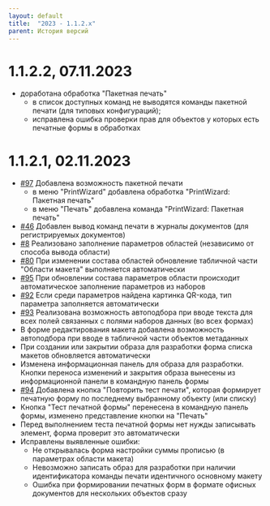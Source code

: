 ```yaml
---
layout: default
title:  "2023 - 1.1.2.х"
parent: История версий
---
```


# 1.1.2.2, 07.11.2023

* доработана обработка "Пакетная печать"
  * в список доступных команд не выводятся команды пакетной печати (для типовых конфигураций);
  * исправлена ошибка проверки прав для объектов у которых есть печатные формы в обработках

# 1.1.2.1, 02.11.2023

* [#97](https://github.com/vandalsvq/printwizard/issues/97) Добавлена возможность пакетной печати
  * в меню "PrintWizard" добавлена обработка "PrintWizard: Пакетная печать"
  * в меню "Печать" добавлена команда "PrintWizard: Пакетная печать"
* [#46](https://github.com/vandalsvq/printwizard/issues/46) Добавлен вывод команд печати в журналы документов (для регистрируемых документов)
* [#8](https://github.com/vandalsvq/printwizard/issues/8) Реализовано заполнение параметров областей (независимо от способа вывода области)
* [#80](https://github.com/vandalsvq/printwizard/issues/80) При изменении состава областей обновление табличной части "Области макета" выполняется автоматически
* [#95](https://github.com/vandalsvq/printwizard/issues/95) При обновлении состава параметров области происходит автоматическое заполнение параметров из наборов
* [#92](https://github.com/vandalsvq/printwizard/issues/92) Если среди параметров найдена картинка QR-кода, тип параметра заполняется автоматически
* [#93](https://github.com/vandalsvq/printwizard/issues/93) Реализована возможность автоподбора при вводе текста для всех полей связанных с полями наборов данных (во всех формах)
* В форме редактирования макета добавлена возможность автоподбора при вводе в табличной части объектов метаданных
* При создании или закрытии образа для разработки форма списка макетов обновляется автоматически
* Изменена информационная панель для образа для разработки. Кнопки переноса изменений и закрытия образа вынесены из информационной панели в командную панель формы
* [#94](https://github.com/vandalsvq/printwizard/issues/94) Добавлена кнопка "Повторить тест печати", которая формирует печатную форму по последнему выбранному объекту (или списку)
* Кнопка "Тест печатной формы" перенесена в командную панель формы, изменено представление кнопки на "Печать"
* Перед выполнением теста печатной формы нет нужды записывать элемент, форма проверит это автоматически
* Исправлены выявленные ошибки:
  * Не открывалась форма настройки суммы прописью (в параметрах области макета)
  * Невозможно записать образ для разработки при наличии идентификатора команды печати идентичного основному макету
  * Ошибка при формировании печатных форм в формате офисных документов для нескольких объектов сразу

